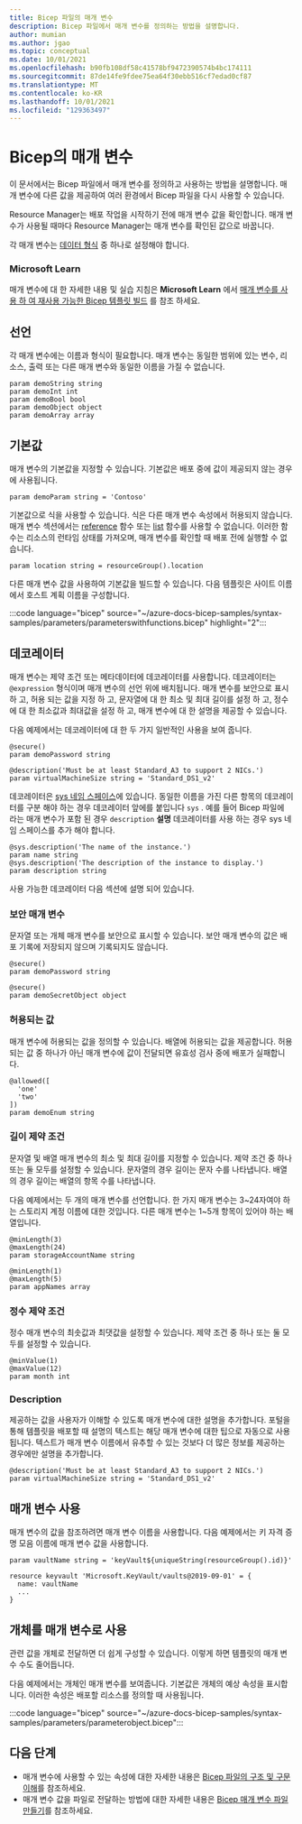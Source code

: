 ```yaml
---
title: Bicep 파일의 매개 변수
description: Bicep 파일에서 매개 변수를 정의하는 방법을 설명합니다.
author: mumian
ms.author: jgao
ms.topic: conceptual
ms.date: 10/01/2021
ms.openlocfilehash: b90fb108df58c41578bf9472390574b4bc174111
ms.sourcegitcommit: 87de14fe9fdee75ea64f30ebb516cf7edad0cf87
ms.translationtype: MT
ms.contentlocale: ko-KR
ms.lasthandoff: 10/01/2021
ms.locfileid: "129363497"
---
```

# <a name="parameters-in-bicep"></a>Bicep의 매개 변수

이 문서에서는 Bicep 파일에서 매개 변수를 정의하고 사용하는 방법을 설명합니다. 매개 변수에 다른 값을 제공하여 여러 환경에서 Bicep 파일을 다시 사용할 수 있습니다.

Resource Manager는 배포 작업을 시작하기 전에 매개 변수 값을 확인합니다. 매개 변수가 사용될 때마다 Resource Manager는 매개 변수를 확인된 값으로 바꿉니다.

각 매개 변수는 [데이터 형식](data-types.md) 중 하나로 설정해야 합니다.

### <a name="microsoft-learn"></a>Microsoft Learn

매개 변수에 대 한 자세한 내용 및 실습 지침은 **Microsoft Learn** 에서 [매개 변수를 사용 하 여 재사용 가능한 Bicep 템플릿 빌드](/learn/modules/build-reusable-bicep-templates-parameters) 를 참조 하세요.

## <a name="declaration"></a>선언

각 매개 변수에는 이름과 형식이 필요합니다. 매개 변수는 동일한 범위에 있는 변수, 리소스, 출력 또는 다른 매개 변수와 동일한 이름을 가질 수 없습니다.

```bicep
param demoString string
param demoInt int
param demoBool bool
param demoObject object
param demoArray array
```

## <a name="default-value"></a>기본값

매개 변수의 기본값을 지정할 수 있습니다. 기본값은 배포 중에 값이 제공되지 않는 경우에 사용됩니다.

```bicep
param demoParam string = 'Contoso'
```

기본값으로 식을 사용할 수 있습니다. 식은 다른 매개 변수 속성에서 허용되지 않습니다. 매개 변수 섹션에서는 [reference](bicep-functions-resource.md#reference) 함수 또는 [list](bicep-functions-resource.md#list) 함수를 사용할 수 없습니다. 이러한 함수는 리소스의 런타임 상태를 가져오며, 매개 변수를 확인할 때 배포 전에 실행할 수 없습니다.

```bicep
param location string = resourceGroup().location
```

다른 매개 변수 값을 사용하여 기본값을 빌드할 수 있습니다. 다음 템플릿은 사이트 이름에서 호스트 계획 이름을 구성합니다.

:::code language="bicep" source="~/azure-docs-bicep-samples/syntax-samples/parameters/parameterswithfunctions.bicep" highlight="2":::

## <a name="decorators"></a>데코레이터

매개 변수는 제약 조건 또는 메타데이터에 데코레이터를 사용합니다. 데코레이터는 `@expression` 형식이며 매개 변수의 선언 위에 배치됩니다. 매개 변수를 보안으로 표시 하 고, 허용 되는 값을 지정 하 고, 문자열에 대 한 최소 및 최대 길이를 설정 하 고, 정수에 대 한 최소값과 최대값을 설정 하 고, 매개 변수에 대 한 설명을 제공할 수 있습니다.

다음 예제에서는 데코레이터에 대 한 두 가지 일반적인 사용을 보여 줍니다.

```bicep
@secure()
param demoPassword string

@description('Must be at least Standard_A3 to support 2 NICs.')
param virtualMachineSize string = 'Standard_DS1_v2'
```

데코레이터은 [sys 네임 스페이스](bicep-functions.md#namespaces-for-functions)에 있습니다. 동일한 이름을 가진 다른 항목의 데코레이터를 구분 해야 하는 경우 데코레이터 앞에를 붙입니다 `sys` . 예를 들어 Bicep 파일에 라는 매개 변수가 포함 된 경우 `description` **설명** 데코레이터를 사용 하는 경우 sys 네임 스페이스를 추가 해야 합니다.

```bicep
@sys.description('The name of the instance.')
param name string
@sys.description('The description of the instance to display.')
param description string
```

사용 가능한 데코레이터 다음 섹션에 설명 되어 있습니다.

### <a name="secure-parameters"></a>보안 매개 변수

문자열 또는 개체 매개 변수를 보안으로 표시할 수 있습니다. 보안 매개 변수의 값은 배포 기록에 저장되지 않으며 기록되지도 않습니다.

```bicep
@secure()
param demoPassword string

@secure()
param demoSecretObject object
```

### <a name="allowed-values"></a>허용되는 값

매개 변수에 허용되는 값을 정의할 수 있습니다. 배열에 허용되는 값을 제공합니다. 허용되는 값 중 하나가 아닌 매개 변수에 값이 전달되면 유효성 검사 중에 배포가 실패합니다.

```bicep
@allowed([
  'one'
  'two'
])
param demoEnum string
```

### <a name="length-constraints"></a>길이 제약 조건

문자열 및 배열 매개 변수의 최소 및 최대 길이를 지정할 수 있습니다. 제약 조건 중 하나 또는 둘 모두를 설정할 수 있습니다. 문자열의 경우 길이는 문자 수를 나타냅니다. 배열의 경우 길이는 배열의 항목 수를 나타냅니다.

다음 예제에서는 두 개의 매개 변수를 선언합니다. 한 가지 매개 변수는 3~24자여야 하는 스토리지 계정 이름에 대한 것입니다. 다른 매개 변수는 1~5개 항목이 있어야 하는 배열입니다.

```bicep
@minLength(3)
@maxLength(24)
param storageAccountName string

@minLength(1)
@maxLength(5)
param appNames array
```

### <a name="integer-constraints"></a>정수 제약 조건

정수 매개 변수의 최솟값과 최댓값을 설정할 수 있습니다. 제약 조건 중 하나 또는 둘 모두를 설정할 수 있습니다.

```bicep
@minValue(1)
@maxValue(12)
param month int
```

### <a name="description"></a>Description

제공하는 값을 사용자가 이해할 수 있도록 매개 변수에 대한 설명을 추가합니다. 포털을 통해 템플릿을 배포할 때 설명의 텍스트는 해당 매개 변수에 대한 팁으로 자동으로 사용됩니다. 텍스트가 매개 변수 이름에서 유추할 수 있는 것보다 더 많은 정보를 제공하는 경우에만 설명을 추가합니다.

```bicep
@description('Must be at least Standard_A3 to support 2 NICs.')
param virtualMachineSize string = 'Standard_DS1_v2'
```

## <a name="use-parameter"></a>매개 변수 사용

매개 변수의 값을 참조하려면 매개 변수 이름을 사용합니다. 다음 예제에서는 키 자격 증명 모음 이름에 매개 변수 값을 사용합니다.

```bicep
param vaultName string = 'keyVault${uniqueString(resourceGroup().id)}'

resource keyvault 'Microsoft.KeyVault/vaults@2019-09-01' = {
  name: vaultName
  ...
}
```

## <a name="objects-as-parameters"></a>개체를 매개 변수로 사용

관련 값을 개체로 전달하면 더 쉽게 구성할 수 있습니다. 이렇게 하면 템플릿의 매개 변수 수도 줄어듭니다.

다음 예제에서는 개체인 매개 변수를 보여줍니다. 기본값은 개체의 예상 속성을 표시합니다. 이러한 속성은 배포할 리소스를 정의할 때 사용됩니다.

:::code language="bicep" source="~/azure-docs-bicep-samples/syntax-samples/parameters/parameterobject.bicep":::


## <a name="next-steps"></a>다음 단계

- 매개 변수에 사용할 수 있는 속성에 대한 자세한 내용은 [Bicep 파일의 구조 및 구문 이해](file.md)를 참조하세요.
- 매개 변수 값을 파일로 전달하는 방법에 대한 자세한 내용은 [Bicep 매개 변수 파일 만들기](parameter-files.md)를 참조하세요.
